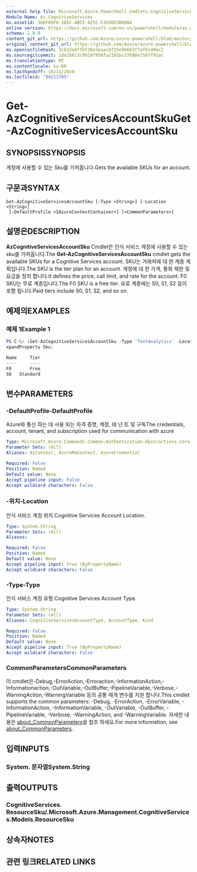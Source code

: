 ```yaml
---
external help file: Microsoft.Azure.PowerShell.Cmdlets.CognitiveServices.dll-Help.xml
Module Name: Az.CognitiveServices
ms.assetid: 386F09F0-2EEC-4B55-825C-F2E88D3B60AA
online version: https://docs.microsoft.com/en-us/powershell/module/az.cognitiveservices/get-azcognitiveservicesaccountsku
schema: 2.0.0
content_git_url: https://github.com/Azure/azure-powershell/blob/master/src/CognitiveServices/CognitiveServices/help/Get-AzCognitiveServicesAccountSku.md
original_content_git_url: https://github.com/Azure/azure-powershell/blob/master/src/CognitiveServices/CognitiveServices/help/Get-AzCognitiveServicesAccountSku.md
ms.openlocfilehash: 3c632e6ffbf26e3aaacb725e9b663ffafbc49ec2
ms.sourcegitcommit: 1de2b6c3c99197958fa2101bc37680e7507f91ac
ms.translationtype: MT
ms.contentlocale: ko-KR
ms.lasthandoff: 10/13/2020
ms.locfileid: "94211765"
---
```

# <span data-ttu-id="3feed-101">Get-AzCognitiveServicesAccountSku</span><span class="sxs-lookup"><span data-stu-id="3feed-101">Get-AzCognitiveServicesAccountSku</span></span>

## <span data-ttu-id="3feed-102">SYNOPSIS</span><span class="sxs-lookup"><span data-stu-id="3feed-102">SYNOPSIS</span></span>
<span data-ttu-id="3feed-103">계정에 사용할 수 있는 Sku를 가져옵니다.</span><span class="sxs-lookup"><span data-stu-id="3feed-103">Gets the available SKUs for an account.</span></span>

## <span data-ttu-id="3feed-104">구문과</span><span class="sxs-lookup"><span data-stu-id="3feed-104">SYNTAX</span></span>

```
Get-AzCognitiveServicesAccountSku [-Type <String>] [-Location <String>]
 [-DefaultProfile <IAzureContextContainer>] [<CommonParameters>]
```

## <span data-ttu-id="3feed-105">설명은</span><span class="sxs-lookup"><span data-stu-id="3feed-105">DESCRIPTION</span></span>
<span data-ttu-id="3feed-106">**AzCognitiveServicesAccountSku** Cmdlet은 인식 서비스 계정에 사용할 수 있는 sku를 가져옵니다.</span><span class="sxs-lookup"><span data-stu-id="3feed-106">The **Get-AzCognitiveServicesAccountSku** cmdlet gets the available SKUs for a Cognitive Services account.</span></span>
<span data-ttu-id="3feed-107">SKU는 거래처에 대 한 계층 계획입니다.</span><span class="sxs-lookup"><span data-stu-id="3feed-107">The SKU is the tier plan for an account.</span></span>
<span data-ttu-id="3feed-108">계정에 대 한 가격, 통화 제한 및 요금을 정의 합니다.</span><span class="sxs-lookup"><span data-stu-id="3feed-108">It defines the price, call limit, and rate for the account.</span></span>
<span data-ttu-id="3feed-109">F0 SKU는 무료 계층입니다.</span><span class="sxs-lookup"><span data-stu-id="3feed-109">The F0 SKU is a free tier.</span></span>
<span data-ttu-id="3feed-110">유료 계층에는 S0, S1, S2 등이 포함 됩니다.</span><span class="sxs-lookup"><span data-stu-id="3feed-110">Paid tiers include S0, S1, S2, and so on.</span></span>

## <span data-ttu-id="3feed-111">예제의</span><span class="sxs-lookup"><span data-stu-id="3feed-111">EXAMPLES</span></span>

### <span data-ttu-id="3feed-112">예제 1</span><span class="sxs-lookup"><span data-stu-id="3feed-112">Example 1</span></span>
```powershell
PS C:\> (Get-AzCognitiveServicesAccountSku -Type 'TextAnalytics' -Location "westus").Value | Select-Object -E
xpandProperty Sku;

Name     Tier
----     ----
F0       Free
S0   Standard
```

## <span data-ttu-id="3feed-113">변수</span><span class="sxs-lookup"><span data-stu-id="3feed-113">PARAMETERS</span></span>

### <span data-ttu-id="3feed-114">-DefaultProfile</span><span class="sxs-lookup"><span data-stu-id="3feed-114">-DefaultProfile</span></span>
<span data-ttu-id="3feed-115">Azure와 통신 하는 데 사용 되는 자격 증명, 계정, 테 넌 트 및 구독</span><span class="sxs-lookup"><span data-stu-id="3feed-115">The credentials, account, tenant, and subscription used for communication with azure</span></span>

```yaml
Type: Microsoft.Azure.Commands.Common.Authentication.Abstractions.Core.IAzureContextContainer
Parameter Sets: (All)
Aliases: AzContext, AzureRmContext, AzureCredential

Required: False
Position: Named
Default value: None
Accept pipeline input: False
Accept wildcard characters: False
```

### <span data-ttu-id="3feed-116">-위치</span><span class="sxs-lookup"><span data-stu-id="3feed-116">-Location</span></span>
<span data-ttu-id="3feed-117">인식 서비스 계정 위치.</span><span class="sxs-lookup"><span data-stu-id="3feed-117">Cognitive Services Account Location.</span></span>

```yaml
Type: System.String
Parameter Sets: (All)
Aliases:

Required: False
Position: Named
Default value: None
Accept pipeline input: True (ByPropertyName)
Accept wildcard characters: False
```

### <span data-ttu-id="3feed-118">-Type</span><span class="sxs-lookup"><span data-stu-id="3feed-118">-Type</span></span>
<span data-ttu-id="3feed-119">인식 서비스 계정 유형.</span><span class="sxs-lookup"><span data-stu-id="3feed-119">Cognitive Services Account Type.</span></span>

```yaml
Type: System.String
Parameter Sets: (All)
Aliases: CognitiveServicesAccountType, AccountType, Kind

Required: False
Position: Named
Default value: None
Accept pipeline input: True (ByPropertyName)
Accept wildcard characters: False
```

### <span data-ttu-id="3feed-120">CommonParameters</span><span class="sxs-lookup"><span data-stu-id="3feed-120">CommonParameters</span></span>
<span data-ttu-id="3feed-121">이 cmdlet은-Debug,-ErrorAction,-Erroraction,-InformationAction,-Informationaction,-OutVariable,-OutBuffer,-PipelineVariable,-Verbose,-WarningAction,-WarningVariable 등의 공통 매개 변수를 지원 합니다.</span><span class="sxs-lookup"><span data-stu-id="3feed-121">This cmdlet supports the common parameters: -Debug, -ErrorAction, -ErrorVariable, -InformationAction, -InformationVariable, -OutVariable, -OutBuffer, -PipelineVariable, -Verbose, -WarningAction, and -WarningVariable.</span></span> <span data-ttu-id="3feed-122">자세한 내용은 [about_CommonParameters](http://go.microsoft.com/fwlink/?LinkID=113216)을 참조 하세요.</span><span class="sxs-lookup"><span data-stu-id="3feed-122">For more information, see [about_CommonParameters](http://go.microsoft.com/fwlink/?LinkID=113216).</span></span>

## <span data-ttu-id="3feed-123">입력</span><span class="sxs-lookup"><span data-stu-id="3feed-123">INPUTS</span></span>

### <span data-ttu-id="3feed-124">System. 문자열</span><span class="sxs-lookup"><span data-stu-id="3feed-124">System.String</span></span>

## <span data-ttu-id="3feed-125">출력</span><span class="sxs-lookup"><span data-stu-id="3feed-125">OUTPUTS</span></span>

### <span data-ttu-id="3feed-126">CognitiveServices. ResourceSku/.</span><span class="sxs-lookup"><span data-stu-id="3feed-126">Microsoft.Azure.Management.CognitiveServices.Models.ResourceSku</span></span>

## <span data-ttu-id="3feed-127">상속자</span><span class="sxs-lookup"><span data-stu-id="3feed-127">NOTES</span></span>

## <span data-ttu-id="3feed-128">관련 링크</span><span class="sxs-lookup"><span data-stu-id="3feed-128">RELATED LINKS</span></span>
